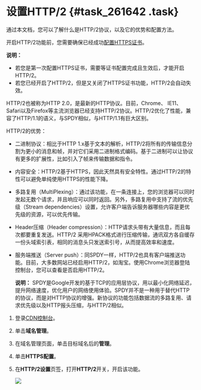 # 设置HTTP/2 {#task_261642 .task}

通过本文档，您可以了解什么是HTTP/2协议，以及它的优势和配置方法。

开启HTTP/2功能前，您需要确保已经成功[配置HTTPS证书](cn.zh-CN/用户指南/域名管理/HTTPS安全加速/配置HTTPS证书.md#)。

**说明：** 

-   若您是第一次配置HTTPS证书，需要等证书配置完成且生效后，才能开启HTTP/2。
-   若您已经开启了HTTP/2，但是又关闭了HTTPS证书功能，HTTP/2会自动失效。

HTTP/2也被称为HTTP 2.0，是最新的HTTP协议。目前，Chrome、 IE11、Safari以及Firefox等主流浏览器已经支持HTTP/2协议。HTTP/2优化了性能，兼容了HTTP/1.1的语义，与SPDY相似，与HTTP/1.1有巨大区别。

HTTP/2的优势：

-   二进制协议：相比于HTTP 1.x基于文本的解析，HTTP/2将所有的传输信息分割为更小的消息和帧，并对它们采用二进制格式编码。基于二进制可以让协议有更多的扩展性，比如引入了帧来传输数据和指令。
-   内容安全：HTTP/2基于HTTPS，因此天然具有安全特性。通过HTTP/2的特性可以避免单纯使用HTTPS的性能下降。
-   多路复用（MultiPlexing）：通过该功能，在一条连接上，您的浏览器可以同时发起无数个请求，并且响应可以同时返回。另外，多路复用中支持了流的优先级（Stream dependencies）设置，允许客户端告诉服务器哪些内容是更优先级的资源，可以优先传输。
-   Header压缩（Header compression）：HTTP请求头带有大量信息，而且每次都要重复发送。HTTP/2 采用HPACK格式进行压缩传输，通讯双方各自缓存一份头域索引表，相同的消息头只发送索引号，从而提高效率和速度。
-   服务端推送（Server push）：同SPDY一样，HTTP/2也具有客户端推送功能。目前，大多数网站已经启用HTTP/2，如淘宝。使用Chrome浏览器登陆控制台，您可以查看是否启用HTTP/2。

    **说明：** SPDY是Google开发的基于TCP的应用层协议，用以最小化网络延迟，提升网络速度，优化用户的网络使用体验。SPDY并不是一种用于替代HTTP的协议，而是对HTTP协议的增强。新协议的功能包括数据流的多路复用、请求优先级以及HTTP报头压缩，与HTTP/2相似。


1.  登录[CDN控制台](https://cdn.console.aliyun.com)。
2.  单击**域名管理**。
3.  在域名管理页面，单击目标域名后的**管理**。
4.  单击**HTTPS配置**。
5.  在**HTTP/2设置**页签，打开**HTTP/2**开关，开启该功能。 

    ![](http://static-aliyun-doc.oss-cn-hangzhou.aliyuncs.com/assets/img/5137/155961471247106_zh-CN.png)


